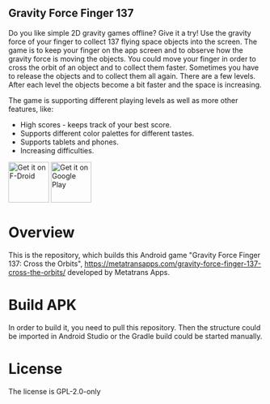 Gravity Force Finger 137
------------------------

Do you like simple 2D gravity games offline? Give it a try! Use the gravity force of your finger to collect 137 flying space objects into the screen. The game is to keep your finger on the app screen and to observe how the gravity force is moving the objects. You could move your finger in order to cross the orbit of an object and to collect them faster. Sometimes you have to release the objects and to collect them all again. There are a few levels. After each level the objects become a bit faster and the space is increasing.

The game is supporting different playing levels as well as more other features, like:
* High scores - keeps track of your best score.
* Supports different color palettes for different tastes.
* Supports tablets and phones.
* Increasing difficulties.

[<img src="https://fdroid.gitlab.io/artwork/badge/get-it-on.png"
     alt="Get it on F-Droid"
     height="80">](https://f-droid.org/packages/com.gravityplay/)
[<img src="https://play.google.com/intl/en_us/badges/images/generic/en-play-badge.png"
     alt="Get it on Google Play"
     height="80">](https://play.google.com/store/apps/details?id=com.gravityplay)

# Overview

This is the repository, which builds this Android game "Gravity Force Finger 137: Cross the Orbits", https://metatransapps.com/gravity-force-finger-137-cross-the-orbits/ developed by Metatrans Apps.

# Build APK

In order to build it, you need to pull this repository.
Then the structure could be imported in Android Studio or the Gradle build could be started manually.

# License

The license is GPL-2.0-only
